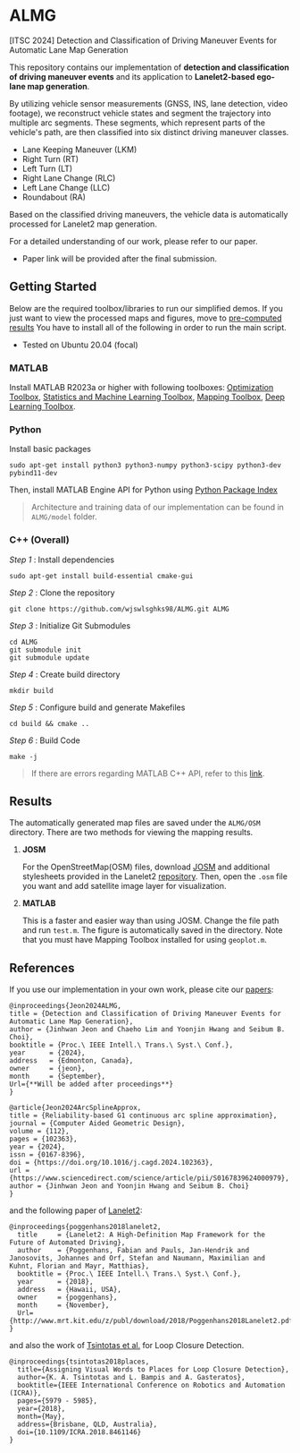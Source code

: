 # ALMG 
[ITSC 2024] Detection and Classification of Driving Maneuver Events for Automatic Lane Map Generation

This repository contains our implementation of **detection and classification of driving maneuver events** and its application to **Lanelet2-based ego-lane map generation**.

By utilizing vehicle sensor measurements (GNSS, INS, lane detection, video footage), we reconstruct vehicle states and segment the trajectory into multiple arc segments. These segments, which represent parts of the vehicle's path, are then classified into six distinct driving maneuver classes.

- Lane Keeping Maneuver (LKM)
- Right Turn (RT)
- Left Turn (LT)
- Right Lane Change (RLC)
- Left Lane Change (LLC)
- Roundabout (RA)

Based on the classified driving maneuvers, the vehicle data is automatically processed for Lanelet2 map generation.

For a detailed understanding of our work, please refer to our paper.
* Paper link will be provided after the final submission.


## Getting Started
Below are the required toolbox/libraries to run our simplified demos. If you just want to view the processed maps and figures, move to [pre-computed results](#results)
You have to install all of the following in order to run the main script.
* Tested on Ubuntu 20.04 (focal)

### MATLAB
Install MATLAB R2023a or higher with following toolboxes: [Optimization Toolbox](https://kr.mathworks.com/products/optimization.html), [Statistics and Machine Learning Toolbox](https://kr.mathworks.com/products/statistics.html), [Mapping Toolbox](https://kr.mathworks.com/products/mapping.html), [Deep Learning Toolbox](https://kr.mathworks.com/products/deep-learning.html).

### Python
Install basic packages
```
sudo apt-get install python3 python3-numpy python3-scipy python3-dev pybind11-dev
```
Then, install MATLAB Engine API for Python using [Python Package Index](https://pypi.org/project/matlabengine/)

> Architecture and training data of our implementation can be found in ```ALMG/model``` folder.

### C++ (Overall)

*Step 1* : Install dependencies
```
sudo apt-get install build-essential cmake-gui
```
*Step 2* : Clone the repository
```
git clone https://github.com/wjswlsghks98/ALMG.git ALMG
```
*Step 3* : Initialize Git Submodules
```
cd ALMG
git submodule init
git submodule update
```
*Step 4* : Create build directory
```
mkdir build
```
*Step 5* : Configure build and generate Makefiles
```
cd build && cmake ..
```
*Step 6* : Build Code
```
make -j
```

> If there are errors regarding MATLAB C++ API, refer to this [link](https://kr.mathworks.com/help/matlab/calling-matlab-engine-from-cpp-programs.html?s_tid=CRUX_lftnav).

## Results
The automatically generated map files are saved under the ```ALMG/OSM``` directory. There are two methods for viewing the mapping results. 

1. **JOSM**

   For the OpenStreetMap(OSM) files, download [JOSM](https://josm.openstreetmap.de/wiki/Download) and additional stylesheets provided in the Lanelet2 [repository](https://github.com/fzi-forschungszentrum-informatik/Lanelet2/tree/master/lanelet2_maps). Then, open the ```.osm``` file you want and add satellite image layer for visualization. 

2. **MATLAB**

   This is a faster and easier way than using JOSM. Change the file path and run ```test.m```. The figure is automatically saved in the directory. Note that you must have Mapping Toolbox installed for using ```geoplot.m```. 


## References
If you use our implementation in your own work, please cite our [papers](https://www.sciencedirect.com/science/article/pii/S0167839624000979):
```
@inproceedings{Jeon2024ALMG,
title = {Detection and Classification of Driving Maneuver Events for Automatic Lane Map Generation},
author = {Jinhwan Jeon and Chaeho Lim and Yoonjin Hwang and Seibum B. Choi},
booktitle = {Proc.\ IEEE Intell.\ Trans.\ Syst.\ Conf.},
year      = {2024},
address   = {Edmonton, Canada},
owner     = {jeon},
month     = {September},
Url={**Will be added after proceedings**}
}

@article{Jeon2024ArcSplineApprox,
title = {Reliability-based G1 continuous arc spline approximation},
journal = {Computer Aided Geometric Design},
volume = {112},
pages = {102363},
year = {2024},
issn = {0167-8396},
doi = {https://doi.org/10.1016/j.cagd.2024.102363},
url = {https://www.sciencedirect.com/science/article/pii/S0167839624000979},
author = {Jinhwan Jeon and Yoonjin Hwang and Seibum B. Choi}
}
```
and the following paper of [Lanelet2](https://ieeexplore.ieee.org/document/8569929):
 
```
@inproceedings{poggenhans2018lanelet2,
  title     = {Lanelet2: A High-Definition Map Framework for the Future of Automated Driving},
  author    = {Poggenhans, Fabian and Pauls, Jan-Hendrik and Janosovits, Johannes and Orf, Stefan and Naumann, Maximilian and Kuhnt, Florian and Mayr, Matthias},
  booktitle = {Proc.\ IEEE Intell.\ Trans.\ Syst.\ Conf.},
  year      = {2018},
  address   = {Hawaii, USA},
  owner     = {poggenhans},
  month     = {November},
  Url={http://www.mrt.kit.edu/z/publ/download/2018/Poggenhans2018Lanelet2.pdf}
}
```
and also the work of [Tsintotas et al.](https://ieeexplore.ieee.org/abstract/document/8461146) for Loop Closure Detection.

```
@inproceedings{tsintotas2018places,
  title={Assigning Visual Words to Places for Loop Closure Detection},  
  author={K. A. Tsintotas and L. Bampis and A. Gasteratos},   
  booktitle={IEEE International Conference on Robotics and Automation (ICRA)},
  pages={5979 - 5985},
  year={2018},   
  month={May},
  address={Brisbane, QLD, Australia},
  doi={10.1109/ICRA.2018.8461146} 
}
```
